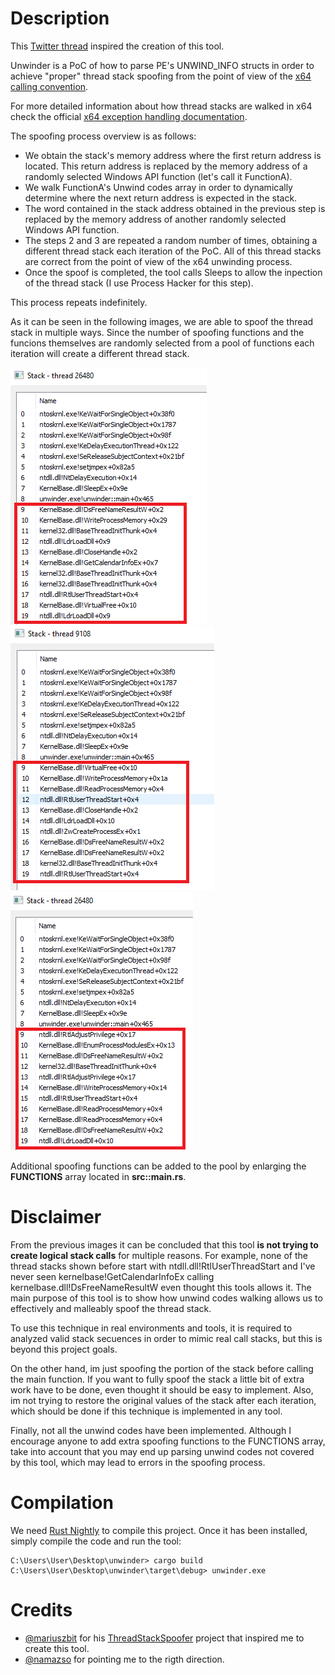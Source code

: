# Description

This [Twitter thread](https://twitter.com/namazso/status/1442313752767045635?s=20&t=wxBHvf95-XtkPEevjcgbPg) inspired the creation of this tool. 

Unwinder is a PoC of how to parse PE's UNWIND_INFO structs in order to achieve "proper" thread stack spoofing from the point of view of the [x64 calling convention](https://learn.microsoft.com/en-us/cpp/build/x64-calling-convention?view=msvc-170). 

For more detailed information about how thread stacks are walked in x64 check the official [x64 exception handling documentation](https://learn.microsoft.com/en-us/cpp/build/exception-handling-x64?view=msvc-170).

The spoofing process overview is as follows:
* We obtain the stack's memory address where the first return address is located. This return address is replaced by the memory address of a randomly selected Windows API function (let's call it FunctionA).
* We walk FunctionA's Unwind codes array in order to dynamically determine where the next return address is expected in the stack.
* The word contained in the stack address obtained in the previous step is replaced by the memory address of another randomly selected Windows API function.
* The steps 2 and 3 are repeated a random number of times, obtaining a different thread stack each iteration of the PoC. All of this thread stacks are correct from the point of view of the x64 unwinding process.
* Once the spoof is completed, the tool calls Sleeps to allow the inpection of the thread stack (I use Process Hacker for this step).

This process repeats indefinitely.

As it can be seen in the following images, we are able to spoof the thread stack in multiple ways. Since the number of spoofing functions and the funcions themselves are randomly selected from a pool of functions each iteration will create a different thread stack. 

![Thread stack spoofed.](/images/spoof1.png "Thread stack spoofed")
![Thread stack spoofed.](/images/spoof2.png "Thread stack spoofed")
![Thread stack spoofed.](/images/spoof3.png "Thread stack spoofed")

Additional spoofing functions can be added to the pool by enlarging the **FUNCTIONS** array located in **src::main.rs**.

# Disclaimer

From the previous images it can be concluded that this tool **is not trying to create logical stack calls** for multiple reasons. For example, none of the thread stacks shown before start with ntdll.dll!RtlUserThreadStart and I've never seen kernelbase!GetCalendarInfoEx calling kernelbase.dll!DsFreeNameResultW even thought this tools allows it. The main purpose of this tool is to show how unwind codes walking allows us to effectively and malleably spoof the thread stack.

To use this technique in real environments and tools, it is required to analyzed valid stack secuences in order to mimic real call stacks, but this is beyond this project goals.

On the other hand, im just spoofing the portion of the stack before calling the main function. If you want to fully spoof the stack a little bit of extra work have to be done, even thought it should be easy to implement. Also, im not trying to restore the original values of the stack after each iteration, which should be done if this technique is implemented in any tool.

Finally, not all the unwind codes have been implemented. Although I encourage anyone to add extra spoofing functions to the FUNCTIONS array, take into account that you may end up parsing unwind codes not covered by this tool, which may lead to errors in the spoofing process.

# Compilation 

We need [Rust Nightly](https://web.mit.edu/rust-lang_v1.25/arch/amd64_ubuntu1404/share/doc/rust/html/book/second-edition/ch01-03-how-rust-is-made-and-nightly-rust.html) to compile this project. Once it has been installed, simply compile the code and run the tool:

	C:\Users\User\Desktop\unwinder> cargo build
	C:\Users\User\Desktop\unwinder\target\debug> unwinder.exe

# Credits

* [@mariuszbit](https://twitter.com/mariuszbit) for his [ThreadStackSpoofer](https://github.com/mgeeky/ThreadStackSpoofer) project that inspired me to create this tool.
* [@namazso](https://twitter.com/namazso) for pointing me to the rigth direction.
